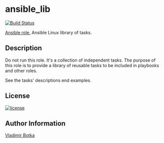 # ansible_lib

[![Build Status](https://travis-ci.org/vbotka/ansible-linux-lib.svg?branch=master)](https://travis-ci.org/vbotka/ansible-linux-lib)

[Ansible role.](https://galaxy.ansible.com/vbotka/linux_lib/) Ansible Linux library of tasks.


## Description

Do not run this role. It's a collection of independent tasks. The
purpose of this role is to provide a library of reusable tasks to be
included in playbooks and other roles.

See the tasks' descriptions end examples.

## License

[![license](https://img.shields.io/badge/license-BSD-red.svg)](https://www.freebsd.org/doc/en/articles/bsdl-gpl/article.html)


## Author Information

[Vladimir Botka](https://botka.link)
